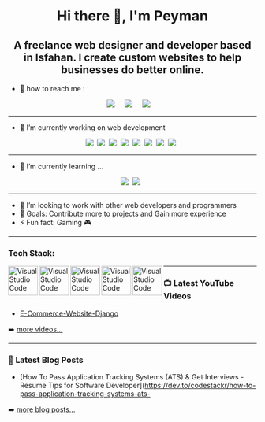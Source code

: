 <h1 align='center'> Hi there 👋, I'm Peyman </h1>


<h2 align='center'>
  A freelance web designer and developer based in Isfahan. I create custom websites to help businesses do better online.
</h2> 

- 💬 how to reach me :
<p align='center'>  
  <a href="https://www.linkedin.com/in/peyman-javidan-583490174/"><img src="https://img.shields.io/badge/linkedin-%230077B5.svg?&style=for-the-badge&logo=linkedin&logoColor=white" /></a>&nbsp;&nbsp;&nbsp;&nbsp;
  <a href="mailto:p.javidan1988@gmail.com"><img src="https://img.shields.io/badge/gmail-%23D14836.svg?&style=for-the-badge&logo=gmail&logoColor=white" /></a>&nbsp;&nbsp;&nbsp;&nbsp;
    <a href="https://p-javidan.ir/home_en/"><img src="https://img.shields.io/website?label=p-javidan.ir&style=for-the-badge&url=https%3A%2F%2Fp-javidan.ir" /></a>&nbsp;&nbsp;&nbsp;&nbsp;
</p>

<hr>

- 🔭 I’m currently working on web development



<p align='center'>
  <img src="https://img.shields.io/badge/html5%20-%23e34f26.svg?&style=for-the-badge&logo=html5&logoColor=white" />&nbsp;&nbsp;<img src="https://img.shields.io/badge/CSS3-1572B6?&style=for-the-badge&logo=css3&logoColor=white" />&nbsp;&nbsp;<img src="https://img.shields.io/badge/Bootstrap-563D7C?style=for-the-badge&logo=bootstrap&logoColor=white">&nbsp;&nbsp;<img src="https://img.shields.io/badge/Docker-2496ED?style=for-the-badge&logo=docker&logoColor=white" />&nbsp;&nbsp;<img src="https://img.shields.io/badge/Python-3572A5?style=for-the-badge&logo=python&logoColor=white" />&nbsp;&nbsp;<img src="https://img.shields.io/badge/django-0F3C2D?style=for-the-badge&logo=Django&logoColor=white"/>&nbsp;&nbsp;<img src="https://img.shields.io/badge/php-4F5D95?style=for-the-badge&logo=PHP&logoColor=white"/>&nbsp;&nbsp;<img src="https://img.shields.io/badge/laravel-F7615C?style=for-the-badge&logo=laravel&logoColor=white"/>&nbsp;&nbsp;
</p>

<hr>

- 🌱 I’m currently learning ...



<p align='center'>
  <img src="https://img.shields.io/badge/java-B07219?style=for-the-badge&logo=java&logoColor=white" />&nbsp;&nbsp;<img src="https://img.shields.io/badge/kotlin-A97BFF?style=for-the-badge&logo=kotlin&logoColor=white" />&nbsp;&nbsp;
</p>

<hr>


- 👯 I’m looking to work with other web developers and programmers 
- 🥅 Goals: Contribute more to projects and Gain  more experience
- ⚡ Fun fact: Gaming 🎮


<hr>


### Tech Stack:

<img align="left" alt="Visual Studio Code" width="60px" src="https://raw.githubusercontent.com/pjavidan1988/pjavidan1988/main/vscode.png" />
<img align="left" alt="Visual Studio Code" width="60px" src="https://raw.githubusercontent.com/pjavidan1988/pjavidan1988/main/phpstorm.png" />
<img align="left" alt="Visual Studio Code" width="60px" src="https://raw.githubusercontent.com/pjavidan1988/pjavidan1988/main/pycharm.png" />
<img align="left" alt="Visual Studio Code" width="60px" src="https://raw.githubusercontent.com/pjavidan1988/pjavidan1988/main/ubuntu.png" />
<img align="left" alt="Visual Studio Code" width="60px" src="https://raw.githubusercontent.com/pjavidan1988/pjavidan1988/main/Apache%20web%20server.png" />







---


### 📺 Latest YouTube Videos

<!-- YOUTUBE:START -->
- [E-Commerce-Website-Django](https://www.youtube.com/watch?v=mFfOSfTY5GU)

<!-- YOUTUBE:END -->

➡️ [more videos...](https://www.youtube.com/channel/UCMwoBhDiEzJqi-4JT98VuUQ)

---

### 📕 Latest Blog Posts

<!-- BLOG-POST-LIST:START -->
- [How To Pass Application Tracking Systems (ATS) & Get Interviews - Resume Tips for Software Developer](https://dev.to/codestackr/how-to-pass-application-tracking-systems-ats-
<!-- BLOG-POST-LIST:END -->

➡️ [more blog posts...](https://p-javidan.ir/blog_en/)
